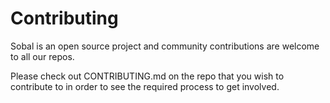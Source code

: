 # Contributing

Sobal is an open source project and community contributions are welcome to all our repos.

Please check out CONTRIBUTING.md on the repo that you wish to contribute to in order to see the required process to get involved.

